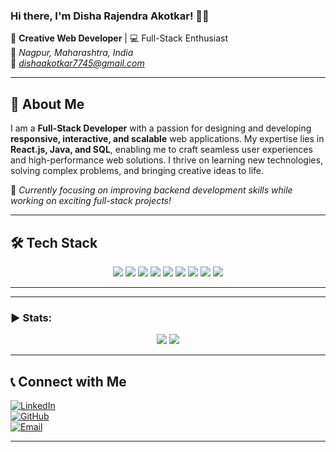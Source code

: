 ### Hi there, I'm **Disha Rajendra Akotkar**! 👋✨

🚀 **Creative Web Developer** | 💻 Full-Stack Enthusiast   
📍 *Nagpur, Maharashtra, India*  
📧 *dishaakotkar7745@gmail.com*  

---

## 🚀 About Me

I am a **Full-Stack Developer** with a passion for designing and developing **responsive, interactive, and scalable** web applications. My expertise lies in **React.js, Java, and SQL**, enabling me to craft seamless user experiences and high-performance web solutions. I thrive on learning new technologies, solving complex problems, and bringing creative ideas to life.

🌟 *Currently focusing on improving backend development skills while working on exciting full-stack projects!*

---

## 🛠️ Tech Stack

<p align="center">
  <img src="https://img.shields.io/badge/C-00599C?style=for-the-badge&logo=c&logoColor=white" />
  <img src="https://img.shields.io/badge/C++-00599C?style=for-the-badge&logo=c%2B%2B&logoColor=white" />
  <img src="https://img.shields.io/badge/Java-007396?style=for-the-badge&logo=java&logoColor=white" />
  <img src="https://img.shields.io/badge/HTML5-E34F26?style=for-the-badge&logo=html5&logoColor=white" />
  <img src="https://img.shields.io/badge/CSS3-1572B6?style=for-the-badge&logo=css3&logoColor=white" />
  <img src="https://img.shields.io/badge/JavaScript-F7DF1E?style=for-the-badge&logo=javascript&logoColor=black" />
  <img src="https://img.shields.io/badge/React-61DAFB?style=for-the-badge&logo=react&logoColor=black" />
  <img src="https://img.shields.io/badge/Spring%20Boot-6DB33F?style=for-the-badge&logo=spring-boot&logoColor=white" />
  <img src="https://img.shields.io/badge/MySQL-4479A1?style=for-the-badge&logo=mysql&logoColor=white" />
</p>

---


---

<h3 align="left">▶ Stats:</h3>

<p align="center">
  <img src="https://badges.pufler.dev/visits/dishaakotkar/dishaakotkar?style=for-the-badge"/>
  <img src="https://badges.pufler.dev/repos/dishaakotkar/?style=for-the-badge"/>
</p>

---

## 📞 Connect with Me

[![LinkedIn](https://img.shields.io/badge/LinkedIn-0077B5?style=for-the-badge&logo=linkedin&logoColor=white)](https://www.linkedin.com/in/disha-akotkar-1b2337294)  
[![GitHub](https://img.shields.io/badge/GitHub-181717?style=for-the-badge&logo=github&logoColor=white)](https://github.com/dishaakotkar)  
[![Email](https://img.shields.io/badge/Email-D14836?style=for-the-badge&logo=gmail&logoColor=white)](mailto:dishaakotkar7745@gmail.com)  

---

